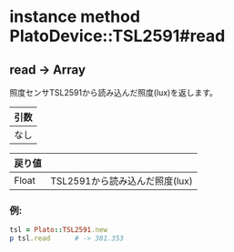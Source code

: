 # instance method PlatoDevice::TSL2591#read

## read -> Array

照度センサTSL2591から読み込んだ照度(lux)を返します。

|引数|
|:--|
|なし|

|戻り値||
|:--|:--|
|Float|TSL2591から読み込んだ照度(lux)|

### 例:
```Ruby
tsl = Plato::TSL2591.new
p tsl.read      # -> 381.353
```
